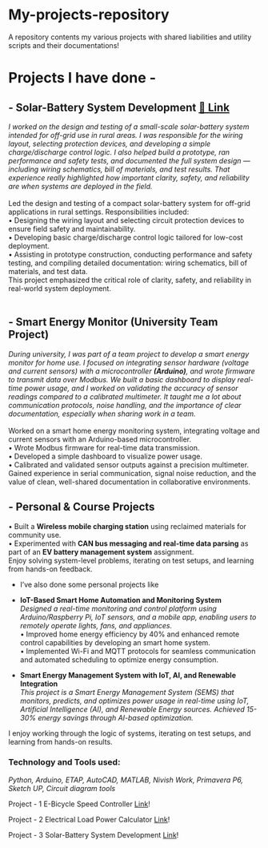 # My-projects-repository
A repository contents my various projects with shared liabilities and utility scripts and their documentations!

# Projects I have done - 

## <strong> - Solar-Battery System Development [🔗 Link](https://github.com/tapashsutradhar/tapashsutradhar/tree/main/Projects/Solar-Battery%20System%20Development) </strong> 

   <em> I worked on the design and testing of a small-scale solar-battery system intended for off-grid use in rural areas. I was responsible for the wiring layout, selecting protection devices, and developing a simple charge/discharge control logic. I also helped build a prototype, ran performance and safety tests, and documented the full system design — including wiring schematics, bill of materials, and test results. That experience really highlighted how important clarity, safety, and reliability are when systems are deployed in the field. </em> <br> <br>
  Led the design and testing of a compact solar-battery system for off-grid applications in rural settings. Responsibilities included: <br>
 •	Designing the wiring layout and selecting circuit protection devices to ensure field safety and maintainability. <br>
 •	Developing basic charge/discharge control logic tailored for low-cost deployment. <br>
 •	Assisting in prototype construction, conducting performance and safety testing, and compiling detailed documentation: wiring schematics, bill of materials, and test data. <br>
This project emphasized the critical role of clarity, safety, and reliability in real-world system deployment. <br> <br>

## <strong> - Smart Energy Monitor (University Team Project) </strong>

<em>   During university, I was part of a team project to develop a smart energy monitor for home use. I focused on integrating sensor hardware (voltage and current sensors) with a microcontroller **(Arduino)**, and wrote firmware to transmit data over Modbus. We built a basic dashboard to display real-time power usage, and I worked on validating the accuracy of sensor readings compared to a calibrated multimeter. It taught me a lot about communication protocols, noise handling, and the importance of clear documentation, especially when sharing work in a team. </em> <br> <br>
  Worked on a smart home energy monitoring system, integrating voltage and current sensors with an Arduino-based microcontroller. <br>
 •	Wrote Modbus firmware for real-time data transmission. <br>
 •	Developed a simple dashboard to visualize power usage. <br>
 •	Calibrated and validated sensor outputs against a precision multimeter. <br>
Gained experience in serial communication, signal noise reduction, and the value of clean, well-shared documentation in collaborative environments. <br>

## <strong> - Personal & Course Projects </strong>

 •	Built a **Wireless mobile charging station** using reclaimed materials for community use. <br>
 •	Experimented with **CAN bus messaging and real-time data parsing** as part of an **EV battery management system** assignment. <br>
Enjoy solving system-level problems, iterating on test setups, and learning from hands-on feedback. <br>

 -	I’ve also done some personal projects like <br>
 
 - **IoT-Based Smart Home Automation and Monitoring System** <br>
   <em> Designed a real-time monitoring and control platform using Arduino/Raspberry Pi, IoT sensors, and a mobile app, enabling users to remotely operate lights, fans, and appliances. </em> <br>
• Improved home energy efficiency by 40% and enhanced remote control capabilities by developing an smart home system. <br>
• Implemented Wi-Fi and MQTT protocols for seamless communication and automated scheduling to optimize energy consumption. <br>

 - **Smart Energy Management System with IoT, AI, and Renewable Integration** <br>
 <em> This project is a Smart Energy Management System (SEMS) that monitors, predicts, and optimizes power usage in real-time using IoT, Artificial Intelligence (AI), and Renewable Energy sources. Achieved 15-30% energy savings through AI-based optimization. </em>
 
I enjoy working through the logic of systems, iterating on test setups, and learning from hands-on results.

### Technology and Tools used: 
<em> Python, Arduino, ETAP, AutoCAD, MATLAB, Nivish Work, Primavera P6, Sketch UP, Circuit diagram tools </em>




Project - 1
E-Bicycle Speed Controller   [Link](https://github.com/tapashsutradhar/tapashsutradhar/tree/main/Projects/E-Bicycle%20Speed%20Controller)!

Project - 2
Electrical Load Power Calculator [Link](https://github.com/tapashsutradhar/tapashsutradhar/tree/main/Projects/Electrical%20Load%20Power%20Calculator)!

Project - 3
Solar-Battery System Development [Link](https://github.com/tapashsutradhar/tapashsutradhar/tree/main/Projects/Solar-Battery%20System%20Development)!

